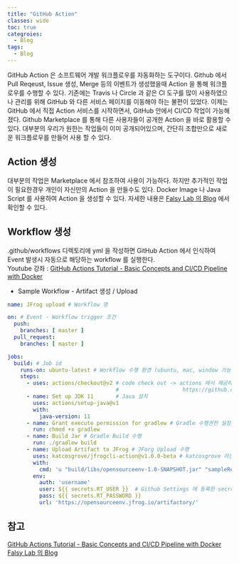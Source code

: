 ```yaml
---
title: "GitHub Action"
classes: wide
toc: true
categroies:
  - Blog
tags:
  - Blog
---
```


GitHub Action 은 소프트웨어 개발 워크플로우를 자동화하는 도구이다. 
Github 에서 Pull Reqeust, Issue 생성, Merge 등의 이벤트가 생성했을때 Action 을 통해 워크플로우를 수행할 수 있다.
기존에는 Travis 나 Circle 과 같은 CI 도구를 많이 사용하였으나 관리를 위해 GitHub 와 다른 서비스 페이지를 이동해야 하는 불편이 있었다.
이제는 GitHub 에서 직접 Action 서비스를 시작하면서, GitHub 안에서 CI/CD 작업이 가능해졌다.
Github Marketplace 를 통해 다른 사용자들이 공개한 Action 을 바로 활용할 수 있다.
대부분의 우리가 원한는 작업들이 이미 공개되어있으며, 간단히 조합만으로 새로운 워크플로우를 만들어 사용 할 수 있다.

## Action 생성
대부분의 작업은 Marketplace 에서 참조하여 사용이 가능하다. 하지만 추가적인 작업이 필요한경우 개인이 자신만의 Action 을 만들수도 있다. Docker Image 나 Java Script 를 사용하여 Action 을 생성할 수 있다.
자세한 내용은 [Falsy Lab 의 Blog](https://falsy.me/github-actions-%EC%8B%9C%EC%9E%91%ED%95%98%EA%B8%B0-2-%EC%BB%A4%EC%8A%A4%ED%85%80-%EC%95%A1%EC%85%98-%EB%A7%8C%EB%93%A4%EA%B8%B0-%EA%B9%83%ED%97%88%EB%B8%8C-%ED%8C%A8%ED%82%A4%EC%A7%80-%EB%A0%88/) 에서 확인할 수 있다.

## Workflow 생성
.github/workflows 디렉토리에 yml 을 작성하면 GitHub Action 에서 인식하여 Event 발생시 자동으로 해당하는 workflow 를 실행한다.  
Youtube 강좌 : [GitHub Actions Tutorial - Basic Concepts and CI/CD Pipeline with Docker](https://www.youtube.com/watch?v=R8_veQiYBjI&ab_channel=TechWorldwithNana)

- Sample Workflow - Artifact  생성 / Upload

```yaml
name: JFrog upload # Workflow 명

on: # Event - Workflow trigger 조건
  push:
    branches: [ master ]
  pull_request:
    branches: [ master ]

jobs:
  build: # Job id
    runs-on: ubuntu-latest # Workflow 수행 환경 (ubuntu, mac, window 가능)
    steps:
      - uses: actions/checkout@v2 # code check out -> actions 에서 제공하는 공식 checkout 소스
                                  #                    https://github.com/actions/checkout
      - name: Set up JDK 11       # Java 설치
        uses: actions/setup-java@v1
        with:
          java-version: 11
      - name: Grant execute permission for gradlew # Gradle 수행권한 설정
        run: chmod +x gradlew
      - name: Build Jar # Gradle Build 수행
        run: ./gradlew build
      - name: Upload Artifact to JFrog # JForg Upload 수행
        uses: katcosgrove/jfrogcli-action@v1.0.0-beta # katcosgrove 라는 개인이 생성한 action
        with:
          cmd: 'u "build/libs/opensourceenv-1.0-SNAPSHOT.jar" "sampleRepo/opensourceenv/" --recursive=false'
        env:
          auth: 'username'
          user: ${{ secrets.RT_USER }}  # Github Settings 에 등록한 secret 참조
          pass: ${{ secrets.RT_PASSWORD }}
          url: 'https://opensourceenv.jfrog.io/artifactory/'
``` 


## 참고
[GitHub Actions Tutorial - Basic Concepts and CI/CD Pipeline with Docker](https://www.youtube.com/watch?v=R8_veQiYBjI&ab_channel=TechWorldwithNana)
[Falsy Lab 의 Blog](https://falsy.me/github-actions-%EC%8B%9C%EC%9E%91%ED%95%98%EA%B8%B0-2-%EC%BB%A4%EC%8A%A4%ED%85%80-%EC%95%A1%EC%85%98-%EB%A7%8C%EB%93%A4%EA%B8%B0-%EA%B9%83%ED%97%88%EB%B8%8C-%ED%8C%A8%ED%82%A4%EC%A7%80-%EB%A0%88/)